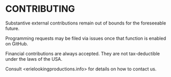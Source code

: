 CONTRIBUTING
============

Substantive external contributions remain out of bounds for the foreseeable future.  

Programming requests may be filed via issues once that function is enabled on GitHub.  

Financial contributions are always accepted.  They are not tax-deductible under the laws of the USA.

Consult <erielookingproductions.info> for details on how to contact us.  
